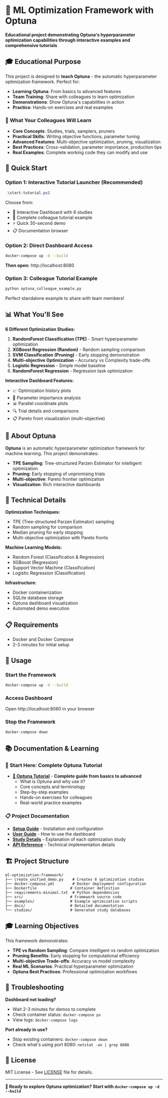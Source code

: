 # 🎯 ML Optimization Framework with Optuna

**Educational project demonstrating Optuna's hyperparameter optimization capabilities through interactive examples and comprehensive tutorials**

## 🎓 **Educational Purpose**

This project is designed to **teach Optuna** - the automatic hyperparameter optimization framework. Perfect for:
- **Learning Optuna**: From basics to advanced features
- **Team Training**: Share with colleagues to learn optimization
- **Demonstrations**: Show Optuna's capabilities in action
- **Practice**: Hands-on exercises and real examples

### 🎯 **What Your Colleagues Will Learn**
- **Core Concepts**: Studies, trials, samplers, pruners
- **Practical Skills**: Writing objective functions, parameter tuning
- **Advanced Features**: Multi-objective optimization, pruning, visualization
- **Best Practices**: Cross-validation, parameter importance, production tips
- **Real Examples**: Complete working code they can modify and use

## 🚀 Quick Start

### **Option 1: Interactive Tutorial Launcher (Recommended)**
```powershell
.\start-tutorial.ps1
```
Choose from:
- 🚀 Interactive Dashboard with 6 studies
- 📖 Complete colleague tutorial example
- ⚡ Quick 30-second demo
- 📋 Documentation browser

### **Option 2: Direct Dashboard Access**
```bash
docker-compose up -d --build
```
**Then open:** http://localhost:8080

### **Option 3: Colleague Tutorial Example**
```bash
python optuna_colleague_example.py
```
Perfect standalone example to share with team members!

## 📊 What You'll See

**6 Different Optimization Studies:**
1. **RandomForest Classification (TPE)** - Smart hyperparameter optimization
2. **XGBoost Regression (Random)** - Random sampling comparison  
3. **SVM Classification (Pruning)** - Early stopping demonstration
4. **Multi-objective Optimization** - Accuracy vs Complexity trade-offs
5. **Logistic Regression** - Simple model baseline
6. **RandomForest Regression** - Regression task optimization

**Interactive Dashboard Features:**
- 📈 Optimization history plots
- 🎯 Parameter importance analysis
- 📊 Parallel coordinate plots
- 🔍 Trial details and comparisons
- 📋 Pareto front visualization (multi-objective)

## 🌟 About Optuna

**Optuna** is an automatic hyperparameter optimization framework for machine learning. This project demonstrates:

- **TPE Sampling**: Tree-structured Parzen Estimator for intelligent optimization
- **Pruning**: Early stopping of unpromising trials
- **Multi-objective**: Pareto frontier optimization
- **Visualization**: Rich interactive dashboards

## 🔧 Technical Details

**Optimization Techniques:**
- TPE (Tree-structured Parzen Estimator) sampling
- Random sampling for comparison
- Median pruning for early stopping
- Multi-objective optimization with Pareto fronts

**Machine Learning Models:**
- Random Forest (Classification & Regression)
- XGBoost (Regression)
- Support Vector Machine (Classification)
- Logistic Regression (Classification)

**Infrastructure:**
- Docker containerization
- SQLite database storage
- Optuna dashboard visualization
- Automated demo execution

## 📋 Requirements

- Docker and Docker Compose
- 2-3 minutes for initial setup

## 🎯 Usage

### Start the Framework
```bash
docker-compose up -d --build
```

### Access Dashboard
Open http://localhost:8080 in your browser

### Stop the Framework
```bash
docker-compose down
```

## 📚 Documentation & Learning

### 🎯 **Start Here: Complete Optuna Tutorial**
- **[📖 Optuna Tutorial](docs/tutorial.md)** - **Complete guide from basics to advanced**
  - What is Optuna and why use it?
  - Core concepts and terminology
  - Step-by-step examples
  - Hands-on exercises for colleagues
  - Real-world practice examples

### 📋 **Project Documentation**
- **[Setup Guide](docs/setup.md)** - Installation and configuration
- **[User Guide](docs/usage.md)** - How to use the dashboard
- **[Study Details](docs/studies.md)** - Explanation of each optimization study
- **[API Reference](docs/api.md)** - Technical implementation details

## 🏗️ Project Structure

```
ml-optimization-framework/
├── create_unified_demo.py    # Creates 6 optimization studies
├── docker-compose.yml        # Docker deployment configuration
├── Dockerfile               # Container definition
├── requirements-minimal.txt  # Python dependencies
├── src/                     # Framework source code
├── examples/                # Example optimization scripts
├── docs/                    # Detailed documentation
└── studies/                 # Generated study databases
```

## 🎓 Learning Objectives

This framework demonstrates:
- **TPE vs Random Sampling**: Compare intelligent vs random optimization
- **Pruning Benefits**: Early stopping for computational efficiency  
- **Multi-objective Trade-offs**: Accuracy vs model complexity
- **Real ML Scenarios**: Practical hyperparameter optimization
- **Optuna Best Practices**: Professional optimization workflows

## 🔧 Troubleshooting

**Dashboard not loading?**
- Wait 2-3 minutes for demos to complete
- Check container status: `docker-compose ps`
- View logs: `docker-compose logs`

**Port already in use?**
- Stop existing containers: `docker-compose down`
- Check what's using port 8080: `netstat -an | grep 8080`

## 📝 License

MIT License - See [LICENSE](LICENSE) file for details.

---

**🎯 Ready to explore Optuna optimization? Start with `docker-compose up -d --build`**

